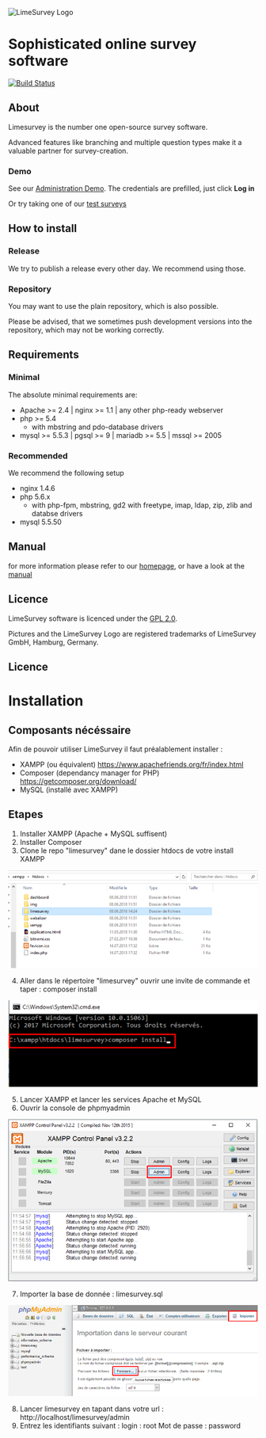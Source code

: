 ![LimeSurvey Logo](https://www.limesurvey.org/images/logos/logo_main.png)
# Sophisticated online survey software
[![Build Status](https://travis-ci.org/LimeSurvey/LimeSurvey.svg?branch=master)](https://travis-ci.org/LimeSurvey/LimeSurvey/)


## About
Limesurvey is the number one open-source survey software.

Advanced features like branching and multiple question types make it a valuable partner for survey-creation.

### Demo

See our [Administration Demo](http://demo.limesurvey.org/index.php?r=admin/authentication/sa/login).
The credentials are prefilled, just click **Log in**

Or try taking one of our [test surveys](https://survey.limesurvey.org/index.php?sid=78184&lang=en)


## How to install

### Release
We try to publish a release every other day.
We recommend using those.

### Repository
You may want to use the plain repository, which is also possible.

Please be advised, that we sometimes push development versions into the repository, which may not be working correctly.

## Requirements

### Minimal
The absolute minimal requirements are:
 - Apache >= 2.4 | nginx >= 1.1 | any other php-ready webserver
 - php >= 5.4
    - with mbstring and pdo-database drivers
 - mysql >= 5.5.3 | pgsql >= 9 | mariadb >= 5.5  | mssql >= 2005

### Recommended
We recommend the following setup
 - nginx 1.4.6
 - php 5.6.x
    - with php-fpm, mbstring, gd2 with freetype, imap, ldap, zip, zlib and databse drivers
 - mysql 5.5.50

## Manual
for more information please refer to our [homepage](http://www.limesurvey.org), or have a look at the [manual](http://manual.limesurvey.org) 

## Licence
LimeSurvey software is licenced under the [GPL 2.0](https://www.gnu.org/licenses/old-licenses/gpl-2.0.en.html).

Pictures and the LimeSurvey Logo are registered trademarks of LimeSurvey GmbH, Hamburg, Germany.

## Licence

# Installation

## Composants nécéssaire
Afin de pouvoir utiliser LimeSurvey il faut préalablement installer :
- XAMPP (ou équivalent)
https://www.apachefriends.org/fr/index.html
- Composer (dependancy manager for PHP)
https://getcomposer.org/download/
- MySQL (installé avec XAMPP)

## Etapes
1. Installer XAMPP (Apache + MySQL suffisent)
2. Installer Composer
3. Clone le repo "limesurvey" dane le dossier htdocs de votre install XAMPP

![Structure du dossier de htdocs](img/folders_xampp.png?raw=true "Folders organisation")

4. Aller dans le répertoire "limesurvey" ouvrir une invite de commande et taper : composer install

![Commande composer install](img/composer_install.png?raw=true "Commande composer install")

5. Lancer XAMPP et lancer les services Apache et MySQL
6. Ouvrir la console de phpmyadmin

![Ouvrir la console de phpmyadmin](img/phpmyadmin.png?raw=true "phpmyadmin console")

7. Importer la base de donnée : limesurvey.sql

![Importer la base de donnée MySQL](img/import_sql.png?raw=true "Importer limesurvey.sql")

8. Lancer limesurvey en tapant dans votre url : http://localhost/limesurvey/admin
9. Entrez les identifiants suivant :
	login : root
	Mot de passe : password




